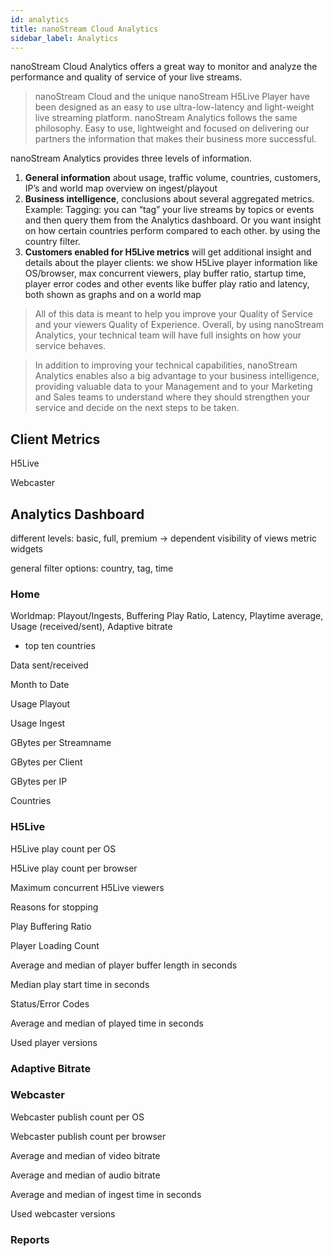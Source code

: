 ```yaml
---
id: analytics
title: nanoStream Cloud Analytics
sidebar_label: Analytics
---
```


nanoStream Cloud Analytics offers a great way to monitor and analyze the performance and quality of service of your live streams.

> nanoStream Cloud and the unique nanoStream H5Live Player have been designed as an easy to use ultra-low-latency and light-weight live streaming platform. nanoStream Analytics follows the same philosophy. Easy to use, lightweight and focused on delivering our partners the information that makes their business more successful.

nanoStream Analytics provides three levels of information.

1. **General information** about usage, traffic volume, countries, customers, IP’s and world map overview on ingest/playout
2. **Business intelligence**, conclusions about several aggregated metrics. Example: Tagging: you can “tag” your live streams by topics or events and then query them from the Analytics dashboard. Or you want insight on how certain countries perform compared to each other. by using the country filter.
3. **Customers enabled for H5Live metrics** will get additional insight and details about the player clients: we show H5Live player information like OS/browser, max concurrent viewers, play buffer ratio, startup time, player error codes and other events like buffer play ratio and latency, both shown as graphs and on a world map

> All of this data is meant to help you improve your Quality of Service and your viewers Quality of Experience. Overall, by using nanoStream Analytics, your technical team will have full insights on how your service behaves.

> In addition to improving your technical capabilities, nanoStream Analytics enables also a big advantage to your business intelligence, providing valuable data to your Management and to your Marketing and Sales teams to understand where they should strengthen your service and decide on the next steps to be taken.

## Client Metrics

H5Live

Webcaster

## Analytics Dashboard

different levels: basic, full, premium
-> dependent visibility of views metric widgets

general filter options: country, tag, time

### Home

Worldmap: Playout/Ingests, Buffering Play Ratio, Latency, Playtime average, Usage (received/sent), Adaptive bitrate

- top ten countries

Data sent/received

Month to Date

Usage Playout

Usage Ingest

GBytes per Streamname

GBytes per Client

GBytes per IP

Countries

### H5Live

H5Live play count per OS

H5Live play count per browser

Maximum concurrent H5Live viewers

Reasons for stopping

Play Buffering Ratio

Player Loading Count

Average and median of player buffer length in seconds

Median play start time in seconds

Status/Error Codes

Average and median of played time in seconds

Used player versions

### Adaptive Bitrate

### Webcaster

Webcaster publish count per OS

Webcaster publish count per browser

Average and median of video bitrate

Average and median of audio bitrate

Average and median of ingest time in seconds

Used webcaster versions

### Reports
